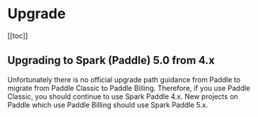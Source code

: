 # Upgrade

[[toc]]

## Upgrading to Spark (Paddle) 5.0 from 4.x

Unfortunately there is no official upgrade path guidance from Paddle to migrate from Paddle Classic to Paddle Billing. Therefore, if you use Paddle Classic, you should continue to use Spark Paddle 4.x. New projects on Paddle which use Paddle Billing should use Spark Paddle 5.x.
